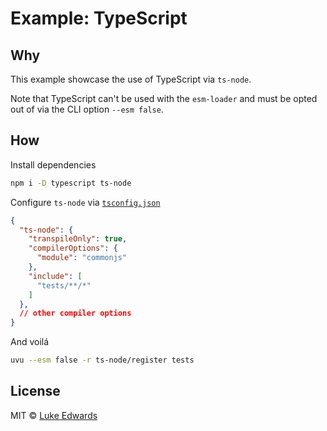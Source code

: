 # Example: TypeScript

## Why

This example showcase the use of TypeScript via `ts-node`.

Note that TypeScript can't be used with the `esm-loader` and must be opted out of via the CLI option `--esm false`.

## How

Install dependencies

```bash
npm i -D typescript ts-node
```

Configure `ts-node` via [`tsconfig.json`](./tsconfig.json)

```json
{
  "ts-node": {
    "transpileOnly": true,
    "compilerOptions": {
      "module": "commonjs"
    },
    "include": [
      "tests/**/*"
    ]
  },
  // other compiler options
}
```

And voilá
```bash
uvu --esm false -r ts-node/register tests
```

## License

MIT © [Luke Edwards](https://lukeed.com)
